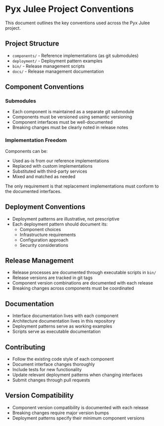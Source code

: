 # Pyx Julee Project Conventions

This document outlines the key conventions used across the Pyx Julee project.

## Project Structure

- `components/` - Reference implementations (as git submodules)
- `deployment/` - Deployment pattern examples
- `bin/` - Release management scripts
- `docs/` - Release management documentation

## Component Conventions

### Submodules
- Each component is maintained as a separate git submodule
- Components must be versioned using semantic versioning
- Component interfaces must be well-documented
- Breaking changes must be clearly noted in release notes

### Implementation Freedom
Components can be:
- Used as-is from our reference implementations
- Replaced with custom implementations
- Substituted with third-party services
- Mixed and matched as needed

The only requirement is that replacement implementations must conform to the documented interfaces.

## Deployment Conventions

- Deployment patterns are illustrative, not prescriptive
- Each deployment pattern should document its:
  - Component choices
  - Infrastructure requirements
  - Configuration approach
  - Security considerations

## Release Management

- Release processes are documented through executable scripts in `bin/`
- Release versions are tracked in git tags
- Component version combinations are documented with each release
- Breaking changes across components must be coordinated

## Documentation

- Interface documentation lives with each component
- Architecture documentation lives in this repository
- Deployment patterns serve as working examples
- Scripts serve as executable documentation

## Contributing

- Follow the existing code style of each component
- Document interface changes thoroughly
- Include tests for new functionality
- Update relevant deployment patterns when changing interfaces
- Submit changes through pull requests

## Version Compatibility

- Component version compatibility is documented with each release
- Breaking changes require major version bumps
- Deployment patterns specify their minimum component versions
